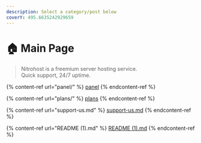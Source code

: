 ```yaml
---
description: Select a category/post below
coverY: 495.6635242929659
---
```


# 🏠 Main Page

> Nitrohost is a freemium server hosting service.\
> Quick support, 24/7 uptime.

{% content-ref url="panel/" %}
[panel](panel/)
{% endcontent-ref %}

{% content-ref url="plans/" %}
[plans](plans/)
{% endcontent-ref %}

{% content-ref url="support-us.md" %}
[support-us.md](support-us.md)
{% endcontent-ref %}

{% content-ref url="README (1).md" %}
[README (1).md](<README (1).md>)
{% endcontent-ref %}
